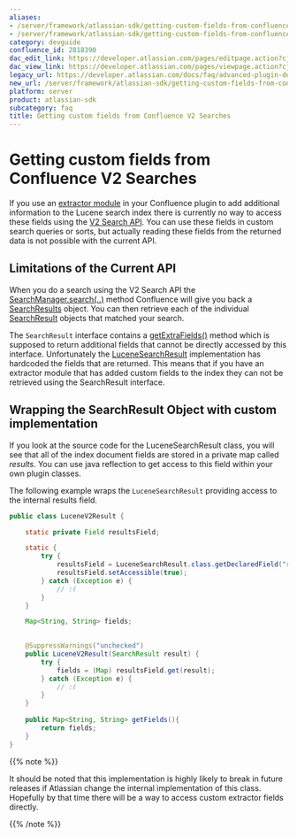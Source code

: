 ```yaml
---
aliases:
- /server/framework/atlassian-sdk/getting-custom-fields-from-confluence-v2-searches-2818390.html
- /server/framework/atlassian-sdk/getting-custom-fields-from-confluence-v2-searches-2818390.md
category: devguide
confluence_id: 2818390
dac_edit_link: https://developer.atlassian.com/pages/editpage.action?cjm=wozere&pageId=2818390
dac_view_link: https://developer.atlassian.com/pages/viewpage.action?cjm=wozere&pageId=2818390
legacy_url: https://developer.atlassian.com/docs/faq/advanced-plugin-development-faq/getting-custom-fields-from-confluence-v2-searches
new_url: /server/framework/atlassian-sdk/getting-custom-fields-from-confluence-v2-searches
platform: server
product: atlassian-sdk
subcategory: faq
title: Getting custom fields from Confluence V2 Searches
---
```

# Getting custom fields from Confluence V2 Searches

If you use an [extractor module](https://developer.atlassian.com/display/CONFDEV/Extractor+Module) in your Confluence plugin to add additional information to the Lucene search index there is currently no way to access these fields using the [V2 Search API](https://developer.atlassian.com/display/CONFDEV/Searching+Using+the+V2+Search+API). You can use these fields in custom search queries or sorts, but actually reading these fields from the returned data is not possible with the current API.

## Limitations of the Current API

When you do a search using the V2 Search API the <a href="http://docs.atlassian.com/atlassian-confluence/latest/com/atlassian/confluence/search/v2/SearchManager.html" class="external-link">SearchManager.search(..)</a> method Confluence will give you back a <a href="http://docs.atlassian.com/atlassian-confluence/latest/com/atlassian/confluence/search/v2/SearchResults.html" class="external-link">SearchResults</a> object. You can then retrieve each of the individual <a href="http://docs.atlassian.com/atlassian-confluence/latest/com/atlassian/confluence/search/v2/SearchResult.html" class="external-link">SearchResult</a> objects that matched your search.

The `SearchResult` interface contains a <a href="http://docs.atlassian.com/atlassian-confluence/latest/com/atlassian/confluence/search/v2/SearchResult.html#getExtraFields%28%29" class="external-link">getExtraFields()</a> method which is supposed to return additional fields that cannot be directly accessed by this interface. Unfortunately the <a href="http://docs.atlassian.com/atlassian-confluence/latest/com/atlassian/confluence/search/v2/lucene/LuceneSearchResults.html" class="external-link">LuceneSearchResult</a> implementation has hardcoded the fields that are returned. This means that if you have an extractor module that has added custom fields to the index they can not be retrieved using the SearchResult interface.

## Wrapping the SearchResult Object with custom implementation

If you look at the source code for the LuceneSearchResult class, you will see that all of the index document fields are stored in a private map called *results*. You can use java reflection to get access to this field within your own plugin classes.

The following example wraps the `LuceneSearchResult` providing access to the internal results field.

``` java
public class LuceneV2Result {

    static private Field resultsField;

    static {
        try {
            resultsField = LuceneSearchResult.class.getDeclaredField("results");
            resultsField.setAccessible(true);
        } catch (Exception e) {
            // :(
        }
    }

    Map<String, String> fields;
   

    @SuppressWarnings("unchecked")
    public LuceneV2Result(SearchResult result) {
        try {
            fields = (Map) resultsField.get(result);
        } catch (Exception e) {
            // :(
        }
    }
    
    public Map<String, String> getFields(){
        return fields;
    }   
}
```

{{% note %}}

It should be noted that this implementation is highly likely to break in future releases if Atlassian change the internal implementation of this class. Hopefully by that time there will be a way to access custom extractor fields directly.

{{% /note %}}






































































































